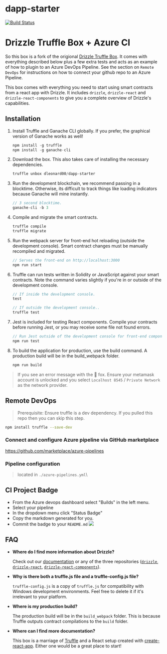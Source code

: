 # dapp-starter

[![Build Status](https://dev.azure.com/dougatmainframe/demo/_apis/build/status/dleonard00.dapp-starter)](https://dev.azure.com/dougatmainframe/demo/_build/latest?definitionId=2)


# Drizzle Truffle Box + Azure CI

So this box is a fork of the origional [Drizzle Truffle Box](https://github.com/truffle-box/drizzle-box). It comes with everything described below plus a few extra tests and acts as an example of how to plugin to an Azure DevOps Pipeline. See the section on `Remote DevOps` for instructions on how to connect your github repo to an Azure Pipeline.

This box comes with everything you need to start using smart contracts from a react app with Drizzle. It includes `drizzle`, `drizzle-react` and `drizzle-react-components` to give you a complete overview of Drizzle's capabilities.

## Installation

1. Install Truffle and Ganache CLI globally. If you prefer, the graphical version of Ganache works as well!
    ```javascript
    npm install -g truffle
    npm install -g ganache-cli
    ```

2. Download the box. This also takes care of installing the necessary dependencies.
    ```javascript
    truffle unbox dleonard00/dapp-starter
    ```

3. Run the development blockchain, we recommend passing in a blocktime. Otherwise, its difficult to track things like loading indicators because Ganache will mine instantly.
    ```javascript
    // 3 second blocktime.
    ganache-cli -b 3
    ```

4. Compile and migrate the smart contracts. 
    ```javascript
    truffle compile
    truffle migrate
    ```

5. Run the webpack server for front-end hot reloading (outside the development console). Smart contract changes must be manually recompiled and migrated.
    ```javascript
    // Serves the front-end on http://localhost:3000
    npm run start
    ```

6. Truffle can run tests written in Solidity or JavaScript against your smart contracts. Note the command varies slightly if you're in or outside of the development console.
    ```javascript
    // If inside the development console.
    test

    // If outside the development console..
    truffle test
    ```

7. Jest is included for testing React components. Compile your contracts before running Jest, or you may receive some file not found errors.
    ```javascript
    // Run Jest outside of the development console for front-end component tests.
    npm run test
    ```

8. To build the application for production, use the build command. A production build will be in the build_webpack folder.
    ```javascript
    npm run build
    ```
> If you see an error message with the 🦊 fox. Ensure your metamask account is unlocked and you select `Localhost 8545` / `Private Network` as the network provider.


## Remote DevOps

> Prerequisite: Ensure truffle is a dev dependency. If you pulled this repo then you can skip this step.
``` bash
npm install truffle --save-dev
```

### Connect and configure Azure pipeline via GitHub marketplace
https://github.com/marketplace/azure-pipelines

### Pipeline configuration
> located in `./azure-pipelines.yml`\

## CI Project Badge
* From the Azure devops dashboard select "Builds" in the left menu.
* Select your pipeline
* In the dropdown menu click "Status Badge"
* Copy the markdown generated for you.
* Commit the badge to your `README.md`
![](https://i.imgur.com/Cg9MW7o.png)

## FAQ

* __Where do I find more information about Drizzle?__

    Check out our [documentation](http://truffleframework.com/docs/drizzle/getting-started) or any of the three repositories ([`drizzle`](https://github.com/trufflesuite/drizzle), [`drizzle-react`](https://github.com/trufflesuite/drizzle-react), [`drizzle-react-components`](https://github.com/trufflesuite/drizzle-react-components)).

* __Why is there both a truffle.js file and a truffle-config.js file?__

    `truffle-config.js` is a copy of `truffle.js` for compatibility with Windows development environments. Feel free to delete it if it's irrelevant to your platform.

* __Where is my production build?__

    The production build will be in the `build_webpack` folder. This is because Truffle outputs contract compilations to the `build` folder.

* __Where can I find more documentation?__

    This box is a marriage of [Truffle](http://truffleframework.com/) and a React setup created with [create-react-app](https://github.com/facebookincubator/create-react-app/blob/master/packages/react-scripts/template/README.md). Either one would be a great place to start!